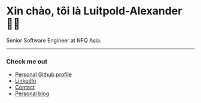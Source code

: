 # Xin chào, tôi là Luitpold-Alexander 👋🏽

Senior Software Engineer at NFQ Asia.

___

### Check me out

- [Personal Github profile](https://github.com/luitpold-me)
- [LinkedIn](https://www.linkedin.com/in/luitpold/)
- [Contact](https://luitpold.me)
- [Personal blog](https://lui.vn)

